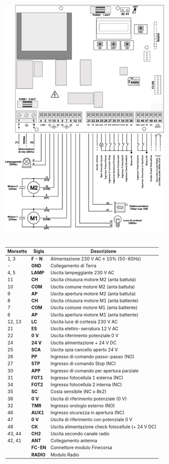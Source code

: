 ![alt Collegamento](../assets/wiring.png "Collegamento")

<br>

| Morsetto | Sigla | Descrizione |
| --- | --- | --- |
| 1, 3 | **F - N** | Alimentazione 230 V AC ± 10% (50-60Hz) |
| - | **GND** | Collegamento di Terra |
| 4, 5 | **LAMP** | Uscita lampeggiante 230 V AC |
| 11 | **CH** | Uscita chiusura motore M2 (anta battuta) |
| 10 | **COM** | Uscita comune motore M2 (anta battuta) |
| 9 | **AP** | Uscita apertura motore M2 (anta battuta) |
| 8 | **CH** | Uscita chiusura motore M1 (anta battente) |
| 7 | **COM** | Uscita comune motore M1 (anta battente) |
| 6 | **AP** | Uscita apertura motore M1 (anta battente) |
| 12, 13 | **LC** | Uscita luce di cortesia 230 V AC |
| 21 | **ES** | Uscita elettro-serratura 12 V AC |
| 22 | **0 V** | Uscita riferimento potenziale 0 V |
| 24 | **24 V** | Uscita alimentazione + 24 V DC |
| 25 | **SCA** | Uscita spia cancello aperto 24 V |
| 26 | **PP** | Ingresso di comando passo-passo (NO) |
| 27 | **STP** | Ingresso di comando Stop (NC) |
| 30 | **APP** | Ingresso di comando per apertura parziale |
| 31 | **FOT1** | Ingresso fotocellula 1 esterna (NC) |
| 34 | **FOT2** | Ingresso fotocellula 2 interna (NC) |
| 35 | **SC** | Costa sensibile (NC o 8k2) |
| 36 | **0 V** | Uscita di riferimento potenziale (0 V) |
| 32 | **TMR** | Ingresso orologio esterno (NO) |
| 46 | **AUX1** | Ingresso sicurezza in apertura (NC) |
| 47 | **0 V** | Uscita di riferimento con potenziale 0 V |
| 48 | **CK** | Uscita alimentazione check fotocellule (+ 24 V DC) |
| 43, 44 | **CH2** | Uscita secondo canale radio |
| 42, 41 | **ANT** | Collegamento antenna |
|  | **FC-EN** | Connettore modulo Finecorsa |
|  | **RADIO** | Modulo Radio |

<br>
